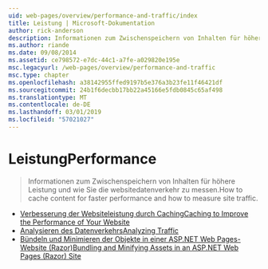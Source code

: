 ```yaml
---
uid: web-pages/overview/performance-and-traffic/index
title: Leistung | Microsoft-Dokumentation
author: rick-anderson
description: Informationen zum Zwischenspeichern von Inhalten für höhere Leistung und wie Sie die websitedatenverkehr zu messen.
ms.author: riande
ms.date: 09/08/2014
ms.assetid: ce798572-e7dc-44c1-a7fe-a029820e195e
msc.legacyurl: /web-pages/overview/performance-and-traffic
msc.type: chapter
ms.openlocfilehash: a38142955ffed9197b5e376a3b23fe11f46421df
ms.sourcegitcommit: 24b1f6decbb17bb22a45166e5fdb0845c65af498
ms.translationtype: MT
ms.contentlocale: de-DE
ms.lasthandoff: 03/01/2019
ms.locfileid: "57021027"
---
```

<a name="performance"></a><span data-ttu-id="73b75-103">Leistung</span><span class="sxs-lookup"><span data-stu-id="73b75-103">Performance</span></span>
====================
> <span data-ttu-id="73b75-104">Informationen zum Zwischenspeichern von Inhalten für höhere Leistung und wie Sie die websitedatenverkehr zu messen.</span><span class="sxs-lookup"><span data-stu-id="73b75-104">How to cache content for faster performance and how to measure site traffic.</span></span>


- [<span data-ttu-id="73b75-105">Verbesserung der Websiteleistung durch Caching</span><span class="sxs-lookup"><span data-stu-id="73b75-105">Caching to Improve the Performance of Your Website</span></span>](15-caching-to-improve-the-performance-of-your-website.md)
- [<span data-ttu-id="73b75-106">Analysieren des Datenverkehrs</span><span class="sxs-lookup"><span data-stu-id="73b75-106">Analyzing Traffic</span></span>](14-analyzing-traffic.md)
- [<span data-ttu-id="73b75-107">Bündeln und Minimieren der Objekte in einer ASP.NET Web Pages-Website (Razor)</span><span class="sxs-lookup"><span data-stu-id="73b75-107">Bundling and Minifying Assets in an ASP.NET Web Pages (Razor) Site</span></span>](bundling-and-minifying-assets-in-an-aspnet-web-pages-razor-site.md)
